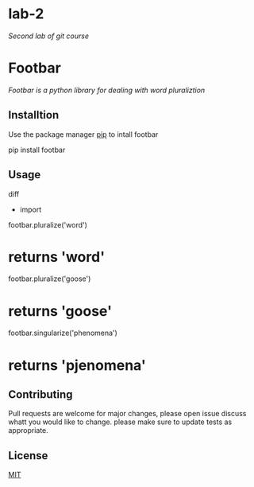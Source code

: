 # lab-2
*Second lab of git course*
# Footbar
*Footbar is a python library for dealing with word pluraliztion*
## Installtion
Use the package manager [pip](https://pip.com) to intall footbar

 pip install footbar

## Usage
diff
- import

footbar.pluralize('word') 
# returns 'word'
footbar.pluralize('goose')
# returns 'goose'
footbar.singularize('phenomena')
# returns 'pjenomena'

## Contributing
Pull requests are welcome for major changes, please open issue discuss whatt you would like to change.
please make sure to update tests as appropriate.
## License
 [MIT](https://pip.com)
